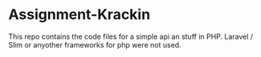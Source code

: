 # Assignment-Krackin
This repo contains the code files for a simple api an stuff in PHP. Laravel / Slim or anyother frameworks for php were not used.
